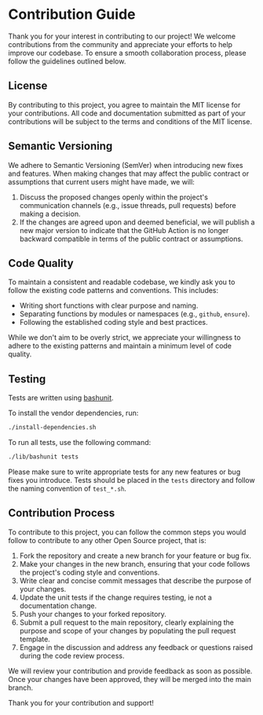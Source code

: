 # Contribution Guide

Thank you for your interest in contributing to our project! We welcome contributions from the community and appreciate your efforts to help improve our codebase. To ensure a smooth collaboration process, please follow the guidelines outlined below.

## License

By contributing to this project, you agree to maintain the MIT license for your contributions. All code and documentation submitted as part of your contributions will be subject to the terms and conditions of the MIT license.

## Semantic Versioning

We adhere to Semantic Versioning (SemVer) when introducing new fixes and features. When making changes that may affect the public contract or assumptions that current users might have made, we will:

1. Discuss the proposed changes openly within the project's communication channels (e.g., issue threads, pull requests) before making a decision.
2. If the changes are agreed upon and deemed beneficial, we will publish a new major version to indicate that the GitHub Action is no longer backward compatible in terms of the public contract or assumptions.

## Code Quality

To maintain a consistent and readable codebase, we kindly ask you to follow the existing code patterns and conventions. This includes:

- Writing short functions with clear purpose and naming.
- Separating functions by modules or namespaces (e.g., `github`, `ensure`).
- Following the established coding style and best practices.

While we don't aim to be overly strict, we appreciate your willingness to adhere to the existing patterns and maintain a minimum level of code quality.

## Testing

Tests are written using [bashunit](https://bashunit.typeddevs.com/).

To install the vendor dependencies, run:

```bash
./install-dependencies.sh
```

To run all tests, use the following command:

```bash
./lib/bashunit tests
```

Please make sure to write appropriate tests for any new features or bug fixes you introduce. Tests should be placed in the `tests` directory and follow the naming convention of `test_*.sh`.

## Contribution Process

To contribute to this project, you can follow the common steps you would follow to contribute to any other Open Source project, that is:

1. Fork the repository and create a new branch for your feature or bug fix.
2. Make your changes in the new branch, ensuring that your code follows the project's coding style and conventions.
3. Write clear and concise commit messages that describe the purpose of your changes.
4. Update the unit tests if the change requires testing, ie not a documentation change.
5. Push your changes to your forked repository.
6. Submit a pull request to the main repository, clearly explaining the purpose and scope of your changes by populating the pull request template.
7. Engage in the discussion and address any feedback or questions raised during the code review process.

We will review your contribution and provide feedback as soon as possible. Once your changes have been approved, they will be merged into the main branch.

Thank you for your contribution and support!
